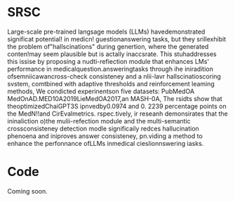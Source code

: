 # SRSC
Large-scale pre-trained langsage models (LLMs) havedemonstrated significat potential! in medicn! guestionanswering tasks, but they srillexhibit the problem of"hallscinations" during genertion, where the generated conten!may seem plausible but is actally inaccsrate. This stuhaddresses this issise by proposing a nudti-refiection module that enhances LMs' performance in medicalquestion.answeringtasks through ihe iniradition ofsemniicawancross-check consisteney and a nlii-lavr hallscinatioscoring svstem, comtbined with adaptive thresholds and reinforcement leaming methods, We condicted experinentson five datasets: PubMedOA MedOnAD.MED10A2019LieMedOA2017,an MASH-0A, The rsidts show that theoptimizedChaiGPT3S ipnvedby0.0974 and 0. 2239 percentage points on the MedN!!and CirEvalmetrics. rspec.tively, ir reseanh demonsirates that the ininaliction o)the mulii-refection module and the multi-semantic crossconsisteney detection modle significaily redces hallucination phenoena and iniproves answer consisteney, pn.viding a method to enhance the perfonnance ofLLMs inmedical cieslionnswering iasks.
# Code
Coming soon.
